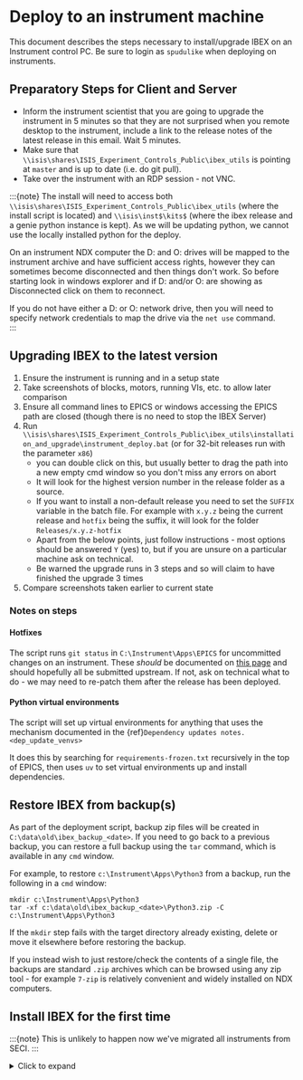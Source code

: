 # Deploy to an instrument machine

This document describes the steps necessary to install/upgrade IBEX on an Instrument control PC. Be sure to login as `spudulike` when deploying on instruments.

## Preparatory Steps for Client and Server

- Inform the instrument scientist that you are going to upgrade the instrument in 5 minutes so that they are not surprised when you remote desktop to the instrument, include a link to the release notes of the latest release in this email. Wait 5 minutes.
- Make sure that `\\isis\shares\ISIS_Experiment_Controls_Public\ibex_utils` is pointing at `master` and is up to date  (i.e. do git pull).
- Take over the instrument with an RDP session - not VNC. 

:::{note}
The install will need to access both `\\isis\shares\ISIS_Experiment_Controls_Public\ibex_utils` (where the install script is located) and `\\isis\inst$\kits$` (where the ibex release and a genie python instance is kept). As we will be updating python, we cannot use the locally installed python for the deploy. 

On an instrument NDX computer the D: and O: drives will be mapped to the instrument archive and have sufficient access rights, however they can sometimes become disconnected and then things don't work. So before starting look in windows explorer and if D: and/or O: are showing as Disconnected click on them to reconnect.

If you do not have either a D: or O: network drive, then you will need to specify network credentials to map the drive via the `net use` command.    
:::

## Upgrading IBEX to the latest version
1. Ensure the instrument is running and in a setup state
1. Take screenshots of blocks, motors, running VIs, etc. to allow later comparison
1. Ensure all command lines to EPICS or windows accessing the EPICS path are closed (though there is no need to stop the IBEX Server)
1. Run `\\isis\shares\ISIS_Experiment_Controls_Public\ibex_utils\installation_and_upgrade\instrument_deploy.bat` (or for 32-bit releases run with the parameter `x86`)
    - you can double click on this, but usually better to drag the path into a new empty cmd window so you don't miss any errors on abort  
    - It will look for the highest version number in the release folder as a source.
    - If you want to install a non-default release you need to set the `SUFFIX` variable in the batch file. For example with `x.y.z` being the current release and `hotfix` being the suffix, it will look for the folder `Releases/x.y.z-hotfix`
    - Apart from the below points, just follow instructions - most options should be answered `Y` (yes) to, but if you are unsure on a particular machine ask on technical.
    - Be warned the upgrade runs in 3 steps and so will claim to have finished the upgrade 3 times
1. Compare screenshots taken earlier to current state


### Notes on steps

#### Hotfixes

The script runs `git status` in `C:\Instrument\Apps\EPICS` for uncommitted changes on an instrument.
These _should_ be documented on [this page](https://github.com/ISISComputingGroup/IBEX/wiki#instrument-information--hotfixes) and should hopefully all be submitted upstream. If not, ask on technical what to do - we may need to re-patch them after the release has been deployed. 

#### Python virtual environments

The script will set up virtual environments for anything that uses the mechanism documented in the {ref}`Dependency updates notes. <dep_update_venvs>`

It does this by searching for `requirements-frozen.txt` recursively in the top of EPICS, then uses `uv` to set virtual environments up and install dependencies.

## Restore IBEX from backup(s)

As part of the deployment script, backup zip files will be created in `C:\data\old\ibex_backup_<date>`. 
If you need to go back to a previous backup, you can restore a full backup using the `tar` command, which
is available in any `cmd` window. 

For example, to restore `c:\Instrument\Apps\Python3` from a backup, run the following in a `cmd` window:

```
mkdir c:\Instrument\Apps\Python3
tar -xf c:\data\old\ibex_backup_<date>\Python3.zip -C c:\Instrument\Apps\Python3
```

If the `mkdir` step fails with the target directory already existing, delete or move it elsewhere
before restoring the backup.

If you instead wish to just restore/check the contents of a single file, the backups are standard `.zip`
archives which can be browsed using any zip tool - for example `7-zip` is relatively convenient and widely
installed on NDX computers.

## Install IBEX for the first time
:::{note}
This is unlikely to happen now we've migrated all instruments from SECI.
:::
<details>
<summary> Click to expand</summary>

- If an instrument, check D: network drive status as per above _Notes on network share access_
- Run `\\isis\shares\ISIS_Experiment_Controls_Public\ibex_utils\installation_and_upgrade\instrument_install.bat` (if you are on a test machine you may have to enter the full DNS path rather than the shorthand)
    - you can double click on this, but usually better to drag the path into a new empty cmd window so you don't miss any errors on abort  
    - It will look for the highest version number in the release folder as a source.
    - If you want to install a non-default release you need to set the `SUFFIX` variable in the batch file. For example with `x.y.z` being the current release and `hotfix` being the suffix, it will look for the folder `Releases/x.y.z-hotfix`
    - Follow the instructions on the command line. 
- If needed, shutdown IBEX and [upgrade the ISISICP](Upgrade-ISISICP). Remember to run the journal parser installation (Step 8 of upgrading ICP) - this can take some time.
- After the script has successfully finished and the IBEX server has been started, run `instrument_test.bat` in the same folder and follow the instructions.
</details>
